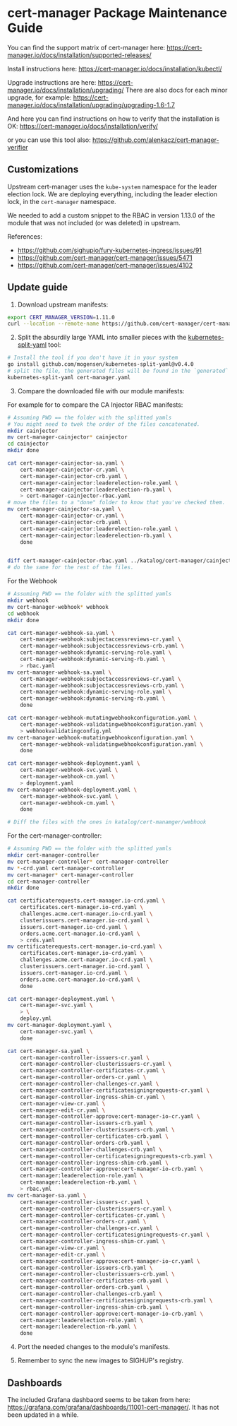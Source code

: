 # cert-manager Package Maintenance Guide

You can find the support matrix of cert-manager here:
<https://cert-manager.io/docs/installation/supported-releases/>

Install instructions here:
<https://cert-manager.io/docs/installation/kubectl/>

Upgrade instructions are here:
<https://cert-manager.io/docs/installation/upgrading/>
There are also docs for each minor upgrade, for example:
<https://cert-manager.io/docs/installation/upgrading/upgrading-1.6-1.7>

And here you can find instructions on how to verify that the installation is OK:
<https://cert-manager.io/docs/installation/verify/>

or you can use this tool also:
<https://github.com/alenkacz/cert-manager-verifier>

## Customizations

Upstream cert-manager uses the `kube-system` namespace for the leader election lock. We are deploying everything, including the leader election lock, in the `cert-manager` namespace.

We needed to add a custom snippet to the RBAC in version 1.13.0 of the module that was not included (or was deleted) in upstream.

References:

- <https://github.com/sighupio/fury-kubernetes-ingress/issues/91>
- <https://github.com/cert-manager/cert-manager/issues/5471>
- <https://github.com/cert-manager/cert-manager/issues/4102>

## Update guide

1. Download upstream manifests:

```bash
export CERT_MANAGER_VERSION=1.11.0
curl --location --remote-name https://github.com/cert-manager/cert-manager/releases/download/v${CERT_MANAGER_VERSION}/cert-manager.yaml
```

2. Split the absurdily large YAML into smaller pieces with the [kubernetes-split-yaml](github.com/mogensen/kubernetes-split-yaml) tool:

```bash
# Install the tool if you don't have it in your system
go install github.com/mogensen/kubernetes-split-yaml@v0.4.0
# split the file, the generated files will be found in the `generated` folder
kubernetes-split-yaml cert-manager.yaml
```

3. Compare the downloaded file with our module manifests:

For example for to compare the CA Injector RBAC manifests:

```bash
# Assuming PWD == the folder with the splitted yamls
# You might need to twek the order of the files concatenated.
mkdir cainjector
mv cert-manager-cainjector* cainjector
cd cainjector
mkdir done

cat cert-manager-cainjector-sa.yaml \
    cert-manager-cainjector-cr.yaml \
    cert-manager-cainjector-crb.yaml \
    cert-manager-cainjector:leaderelection-role.yaml \
    cert-manager-cainjector:leaderelection-rb.yaml \
    > cert-manager-cainjector-rbac.yaml
# move the files to a "done" folder to know that you've checked them.
mv cert-manager-cainjector-sa.yaml \
    cert-manager-cainjector-cr.yaml \
    cert-manager-cainjector-crb.yaml \
    cert-manager-cainjector:leaderelection-role.yaml \
    cert-manager-cainjector:leaderelection-rb.yaml \
    done


diff cert-manager-cainjector-rbac.yaml ../katalog/cert-manager/cainjector/rbac.yaml  # or the tool of your choice.
# do the same for the rest of the files.
```

For the Webhook

```bash
# Assuming PWD == the folder with the splitted yamls
mkdir webhook
mv cert-manager-webhook* webhook
cd webhook
mkdir done

cat cert-manager-webhook-sa.yaml \
    cert-manager-webhook:subjectaccessreviews-cr.yaml \
    cert-manager-webhook:subjectaccessreviews-crb.yaml \
    cert-manager-webhook:dynamic-serving-role.yaml \
    cert-manager-webhook:dynamic-serving-rb.yaml \
    > rbac.yaml
mv cert-manager-webhook-sa.yaml \
    cert-manager-webhook:subjectaccessreviews-cr.yaml \
    cert-manager-webhook:subjectaccessreviews-crb.yaml \
    cert-manager-webhook:dynamic-serving-role.yaml \
    cert-manager-webhook:dynamic-serving-rb.yaml \
    done

cat cert-manager-webhook-mutatingwebhookconfiguration.yaml \
    cert-manager-webhook-validatingwebhookconfiguration.yaml \
    > webhookvalidatingconfig.yml
mv cert-manager-webhook-mutatingwebhookconfiguration.yaml \
    cert-manager-webhook-validatingwebhookconfiguration.yaml \
    done

cat cert-manager-webhook-deployment.yaml \
    cert-manager-webhook-svc.yaml \
    cert-manager-webhook-cm.yaml \
    > deployment.yaml
mv cert-manager-webhook-deployment.yaml \
    cert-manager-webhook-svc.yaml \
    cert-manager-webhook-cm.yaml \
    done

# Diff the files with the ones in katalog/cert-manamger/webhook
```

For the cert-manager-controller:

```bash
# Assuming PWD == the folder with the splitted yamls
mkdir cert-manager-controller
mv cert-manager-controller* cert-manager-controller
mv *-crd.yaml cert-manager-controller
mv cert-manager* cert-manager-controller
cd cert-manager-controller
mkdir done

cat certificaterequests.cert-manager.io-crd.yaml \
    certificates.cert-manager.io-crd.yaml \
    challenges.acme.cert-manager.io-crd.yaml \
    clusterissuers.cert-manager.io-crd.yaml \
    issuers.cert-manager.io-crd.yaml \
    orders.acme.cert-manager.io-crd.yaml \
    > crds.yaml
mv certificaterequests.cert-manager.io-crd.yaml \
    certificates.cert-manager.io-crd.yaml \
    challenges.acme.cert-manager.io-crd.yaml \
    clusterissuers.cert-manager.io-crd.yaml \
    issuers.cert-manager.io-crd.yaml \
    orders.acme.cert-manager.io-crd.yaml \
    done

cat cert-manager-deployment.yaml \
    cert-manager-svc.yaml \
    > \
    deploy.yml
mv cert-manager-deployment.yaml \
    cert-manager-svc.yaml \
    done

cat cert-manager-sa.yaml \
    cert-manager-controller-issuers-cr.yaml \
    cert-manager-controller-clusterissuers-cr.yaml \
    cert-manager-controller-certificates-cr.yaml \
    cert-manager-controller-orders-cr.yaml \
    cert-manager-controller-challenges-cr.yaml \
    cert-manager-controller-certificatesigningrequests-cr.yaml \
    cert-manager-controller-ingress-shim-cr.yaml \
    cert-manager-view-cr.yaml \
    cert-manager-edit-cr.yaml \
    cert-manager-controller-approve:cert-manager-io-cr.yaml \
    cert-manager-controller-issuers-crb.yaml \
    cert-manager-controller-clusterissuers-crb.yaml \
    cert-manager-controller-certificates-crb.yaml \
    cert-manager-controller-orders-crb.yaml \
    cert-manager-controller-challenges-crb.yaml \
    cert-manager-controller-certificatesigningrequests-crb.yaml \
    cert-manager-controller-ingress-shim-crb.yaml \
    cert-manager-controller-approve:cert-manager-io-crb.yaml \
    cert-manager:leaderelection-role.yaml \
    cert-manager:leaderelection-rb.yaml \
    > rbac.yml
mv cert-manager-sa.yaml \
    cert-manager-controller-issuers-cr.yaml \
    cert-manager-controller-clusterissuers-cr.yaml \
    cert-manager-controller-certificates-cr.yaml \
    cert-manager-controller-orders-cr.yaml \
    cert-manager-controller-challenges-cr.yaml \
    cert-manager-controller-certificatesigningrequests-cr.yaml \
    cert-manager-controller-ingress-shim-cr.yaml \
    cert-manager-view-cr.yaml \
    cert-manager-edit-cr.yaml \
    cert-manager-controller-approve:cert-manager-io-cr.yaml \
    cert-manager-controller-issuers-crb.yaml \
    cert-manager-controller-clusterissuers-crb.yaml \
    cert-manager-controller-certificates-crb.yaml \
    cert-manager-controller-orders-crb.yaml \
    cert-manager-controller-challenges-crb.yaml \
    cert-manager-controller-certificatesigningrequests-crb.yaml \
    cert-manager-controller-ingress-shim-crb.yaml \
    cert-manager-controller-approve:cert-manager-io-crb.yaml \
    cert-manager:leaderelection-role.yaml \
    cert-manager:leaderelection-rb.yaml \
    done
```

4. Port the needed changes to the module's manifests.

5. Remember to sync the new images to SIGHUP's registry.

## Dashboards

The included Grafana dashbaord seems to be taken from here: <https://grafana.com/grafana/dashboards/11001-cert-manager/>. It has not been updated in a while.
